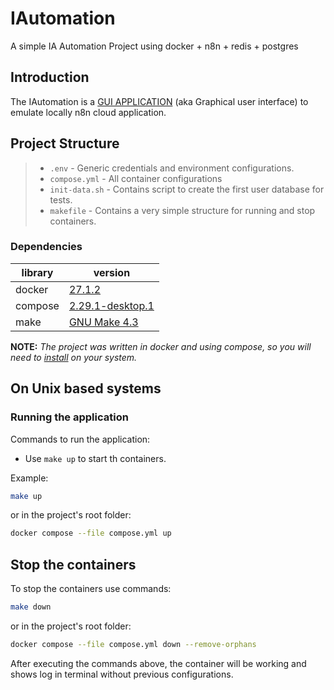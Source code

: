 # IAutomation

A simple IA Automation Project using docker + n8n + redis + postgres

## Introduction

The IAutomation is a [GUI APPLICATION](https://en.wikipedia.org/wiki/Graphical_user_interface) (aka Graphical user interface) to emulate locally n8n cloud application.

## Project Structure
>
> - `.env` - Generic credentials and environment configurations.
> - `compose.yml` - All container configurations
> - `init-data.sh` - Contains script to create the first user database for tests.
> - `makefile` - Contains a very simple structure for running and stop containers.
>
### Dependencies

|library|version|
|---|---|
|docker|[27.1.2](https://docs.docker.com/get-docker/)|
|compose|[2.29.1-desktop.1](https://docs.docker.com/compose/install/)|
|make|[GNU Make 4.3](https://www.gnu.org/software/make/)|

**NOTE:** *The project was written in docker and using compose, so you will need to [install](https://docs.docker.com/get-docker/) on your system.*

## On Unix based systems

### Running the application

Commands to run the application:

- Use `make up`  to start th containers.

Example:

```bash
make up
```

or in the project's root folder:

```bash
docker compose --file compose.yml up
```

## Stop the containers

To stop the containers use commands:

```bash
make down
```

or in the project's root folder:

```bash
docker compose --file compose.yml down --remove-orphans
```

After executing the commands above, the container will be working and shows log in terminal without previous configurations.
